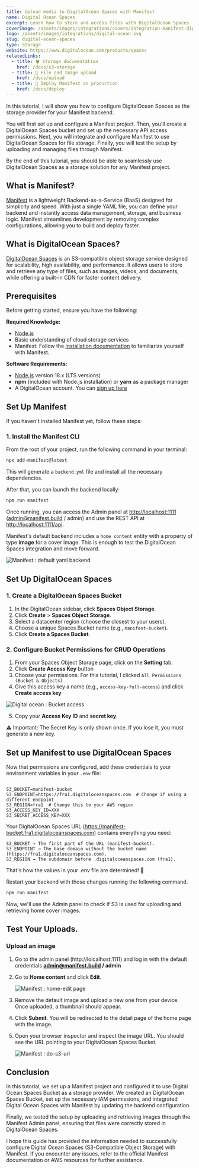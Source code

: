 ```yaml
---
title: Upload media to DigitalOcean Spaces with Manifest
name: Digital Ocean Spaces
excerpt: Learn how to store and access files with DigitalOcean Spaces (S3-Compatible Object Storage) for your Manifest backend.
coverImage: /assets/images/integrations/covers/integration-manifest-digital-ocean-spaces.svg
logo: /assets/images/integrations/digital-ocean.svg
slug: digital-ocean-spaces
type: Storage
website: https://www.digitalocean.com/products/spaces
relatedLinks:
  - title: 🪣 Storage documentation
    href: /docs/s3-storage
  - title: 📂 File and Image upload
    href: /docs/upload
  - title: 🚀 Deploy Manifest on production
    href: /docs/deploy
---
```


In this tutorial, I will show you how to configure DigitalOcean Spaces as the storage provider for your Manifest backend.

You will first set up and configure a Manifest project. Then, you'll create a DigitalOcean Spaces bucket and set up the necessary API access permissions. Next, you will integrate and configure Manifest to use DigitalOcean Spaces for file storage. Finally, you will test the setup by uploading and managing files through Manifest.

By the end of this tutorial, you should be able to seamlessly use DigitalOcean Spaces as a storage solution for any Manifest project.

## What is Manifest?

[Manifest](/) is a lightweight Backend-as-a-Service (BaaS) designed for simplicity and speed. With just a single YAML file, you can define your backend and instantly access data management, storage, and business logic. Manifest streamlines development by removing complex configurations, allowing you to build and deploy faster.

## What is DigitalOcean Spaces?

[DigitalOcean Spaces](https://www.digitalocean.com/products/spaces) is an S3-compatible object storage service designed for scalability, high availability, and performance. It allows users to store and retrieve any type of files, such as images, videos, and documents, while offering a built-in CDN for faster content delivery.

## Prerequisites

Before getting started, ensure you have the following:

**Required Knowledge:**

- [Node.js](https://nodejs.org/en/learn/getting-started/introduction-to-nodejs)
- Basic understanding of cloud storage services
- Manifest: Follow the [installation documentation](/docs/install) to familiarize yourself with Manifest.

**Software Requirements:**

- [Node.js](https://nodejs.org/en/) version 18.x (LTS versions)
- **npm** (included with Node.js installation) or **yarn** as a package manager
- A DigitalOcean account. You can [sign up here](https://cloud.digitalocean.com/registrations/new)

## Set Up Manifest

If you haven't installed Manifest yet, follow these steps:

### 1. Install the Manifest CLI

From the root of your project, run the following command in your terminal:

```bash
npx add-manifest@latest
```

This will generate a `backend.yml` file and install all the necessary dependencies.

After that, you can launch the backend locally:

```bash
npm run manifest
```

Once running, you can access the Admin panel at [http://localhost:1111](http://localhost:1111) (admin@manifest.build / admin) and use the REST API at [http://localhost:1111/api](http://localhost:1111/api).

Manifest's default backend includes a `home content` entity with a property of type **image** for a cover image. This is enough to test the DigitalOcean Spaces integration and move forward.

![Manifest : default yaml backend](/assets/images/integrations/content/default-backend-yaml-file.png)

## Set Up DigitalOcean Spaces

### 1. Create a DigitalOcean Spaces Bucket

1. In the DigitalOcean sidebar, click **Spaces Object Storage**.
2. Click **Create** > **Spaces Object Storage**.
3. Select a datacenter region (choose the closest to your users).
4. Choose a unique Spaces Bucket name (e.g., `manifest-bucket`).
5. Click **Create a Spaces Bucket**.

### 2. Configure Bucket Permissions for CRUD Operations

1. From your Spaces Object Storage page, click on the **Setting** tab.
2. Click **Create Access Key** button
3. Choose your permissions. For this tutorial, I clicked `All Permissions (Bucket & Objects)`
4. Give this access key a name (e.g., `access-key-full-access`) and click **Create access key**

![Digital ocean : Bucket access](/assets/images/integrations/content/bucket-settings.png)

5. Copy your **Access Key ID** and **secret key**.

⚠️ Important: The Secret Key is only shown once. If you lose it, you must generate a new key.

## Set up Manifest to use DigitalOcean Spaces

Now that permissions are configured, add these credentials to your environment variables in your `.env` file:

```env

S3_BUCKET=manifest-bucket
S3_ENDPOINT=https://fra1.digitaloceanspaces.com  # Change if using a different endpoint
S3_REGION=fra1  # Change this to your AWS region
S3_ACCESS_KEY_ID=XXX
S3_SECRET_ACCESS_KEY=XXX

```

Your DigitalOcean Spaces URL (https://manifest-bucket.fra1.digitaloceanspaces.com) contains everything you need:

```arduino
S3_BUCKET → The first part of the URL (manifest-bucket).
S3_ENDPOINT → The base domain without the bucket name (https://fra1.digitaloceanspaces.com).
S3_REGION → The subdomain before .digitaloceanspaces.com (fra1).
```

That's how the values in your .env file are determined! 🚀

Restart your backend with those changes running the following command.

```bash
npm run manifest
```

Now, we'll use the Admin panel to check if S3 is used for uploading and retrieving home cover images.

## Test Your Uploads.

### Upload an image

1. Go to the admin panel (http://loicalhost:1111) and log in with the default credentials **admin@manifest.build / admin**
2. Go to **Home content** and click **Edit**.

   ![Manifest : home-edit page](/assets/images/integrations/content/home-content-edit.png)

3. Remove the default image and upload a new one from your device. Once uploaded, a thumbnail should appear.
4. Click **Submit**. You will be redirected to the detail page of the home page with the image.

5. Open your browser inspector and inspect the image URL. You should see the URL pointing to your DigitalOcean Spaces Bucket.

   ![Manifest : do-s3-url](/assets/images/integrations/content/do-spaces-url.png)

## Conclusion

In this tutorial, we set up a Manifest project and configured it to use Digital Ocean Spaces Bucket as a storage provider. We created an DigitalOcean Spaces Bucket, set up the necessary IAM permissions, and integrated Digital Ocean Spaces with Manifest by updating the backend configuration.

Finally, we tested the setup by uploading and retrieving images through the Manifest Admin panel, ensuring that files were correctly stored in DigitalOcean Spaces.

I hope this guide has provided the information needed to successfully configure Digital Ocean Spaces (S3-Compatible Object Storage) with Manifest. If you encounter any issues, refer to the official Manifest documentation or AWS resources for further assistance.
